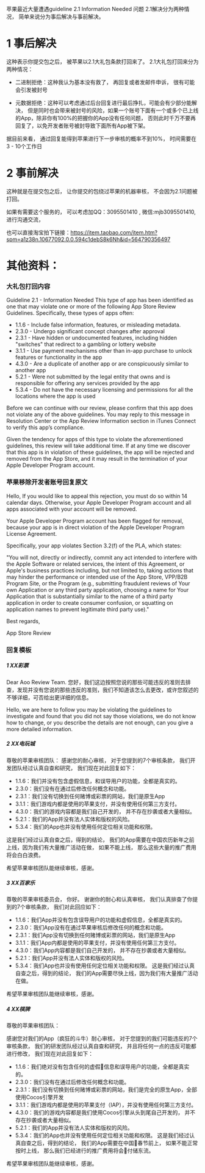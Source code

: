 苹果最近大量遭遇guideline 2.1 Information Needed 问题
2.1解决分为两种情况， 简单来说分为事后解决与事前解决。

# 1 事后解决
这种表示你提交包之后， 被苹果以2.1大礼包条款打回来了。 2.1大礼包打回来分为两种情况：

 - 二进制拒绝：这种我认为基本没有救了， 再回复或者发邮件申诉， 很有可能会引发被封号

 - 元数据拒绝：这种可以考虑通过后台回复进行最后挣扎，可能会有少部分能解决， 但是同时也会带来被封号的风险，如果一个账号下面有一个或多个已上线的App，除非你有100%的把握你的App没有任何问题， 否则此时千万不要再回复了，以免开发者账号被封导致下面所有App被下架。

据目前来看， 通过回复能得到苹果进行下一步审核的概率不到10%， 时间需要在3 - 10个工作日

# 2 事前解决
这种就是在提交包之后， 让你提交的包绕过苹果的机器审核， 不会因为2.1问题被打回。

如果有需要这个服务的， 可以考虑加QQ：3095501410 , 微信:mjb3095501410, 进行沟通交流， 

也可以直接淘宝拍下链接：https://item.taobao.com/item.htm?spm=a1z38n.10677092.0.0.594c1debS8k6Nh&id=564790356497

# 其他资料：

### 大礼包打回内容
Guideline 2.1 - Information Needed
This type of app has been identified as one that may violate one or more of the following App Store Review Guidelines. Specifically, these types of apps often:

- 1.1.6 - Include false information, features, or misleading metadata.
- 2.3.0 - Undergo significant concept changes after approval
- 2.3.1 - Have hidden or undocumented features, including hidden "switches" that redirect to a gambling or lottery website
- 3.1.1 - Use payment mechanisms other than in-app purchase to unlock features or functionality in the app
- 4.3.0 - Are a duplicate of another app or are conspicuously similar to another app
- 5.2.1 - Were not submitted by the legal entity that owns and is responsible for offering any services provided by the app
- 5.3.4 - Do not have the necessary licensing and permissions for all the locations where the app is used

Before we can continue with our review, please confirm that this app does not violate any of the above guidelines. You may reply to this message in Resolution Center or the App Review Information section in iTunes Connect to verify this app’s compliance. 

Given the tendency for apps of this type to violate the aforementioned guidelines, this review will take additional time. If at any time we discover that this app is in violation of these guidelines, the app will be rejected and removed from the App Store, and it may result in the termination of your Apple Developer Program account.

### 苹果移除开发者账号回复原文
Hello,
If you would like to appeal this rejection, you must do so within 14 calendar days. Otherwise, your Apple Developer Program account and all apps associated with your account will be removed.

Your Apple Developer Program account has been flagged for removal, because your app is in direct violation of the Apple Developer Program License Agreement. 

Specifically, your app violates Section 3.2(f) of the PLA, which states: 

"You will not, directly or indirectly, commit any act intended to interfere with the Apple Software or related services, the intent of this Agreement, or Apple's business practices including, but not limited to, taking actions that may hinder the performance or intended use of the App Store, VPP/B2B Program Site, or the Program (e.g., submitting fraudulent reviews of Your own Application or any third party application, choosing a name for Your Application that is substantially similar to the name of a third party application in order to create consumer confusion, or squatting on application names to prevent legitimate third party use)."

Best regards,

App Store Review

### 回复模板
##### 1 XX彩票
Dear Aoo Review Team.
您好，我们这边按照您说的那些可能违反的准则去排查，发现并没有您说的那些违反的准则，我们不知道该怎么去更改，或许您叙述的不够详细，可否给出更详细的信息。

Hello, we are here to follow you may be violating the guidelines to investigate and found that you did not say those violations, we do not know how to change, or you describe the details are not enough, can you give a more detailed information.

##### 2 XX电玩城
尊敬的苹果审核团队：
感谢您的耐心审核， 对于您提到的7个审核条款， 我们开发团队经过认真自查和研究， 我们现在对此回复如下：
- 1.1.6：我们并没有包含虚假信息，和误导用户的功能，全都是真实的。
- 2.3.0：我们没有在通过后修改任何概念和功能。
- 2.3.1：我们没有切换到任何赌博或彩票的网站，我们是原生App
- 3.1.1：我们游戏内都是使用的苹果支付，并没有使用任何第三方支付。
- 4.3.0：我们的游戏内容都是我们自己开发的， 并不存在抄袭或者大量相似。
- 5.2.1：我们的App并没有法人实体和版权的风险。
- 5.3.4：我们的App也并没有使用任何定位相关功能和权限。

这是我们经过认真自查之后，得到的结论， 我们的App需要在中国农历新年之前上线，因为我们有大量推广活动在做， 如果不能上线， 那么这些大量的推广费用将会白白浪费。

希望苹果审核团队能继续审核，感谢。

##### 3 XX百家乐
尊敬的苹果审核委员会， 你好。
谢谢你的耐心和认真审核， 我们认真排查了你提到的7个审核条款， 我们对此回应如下：
- 1.1.6：我们App并没有包含误导用户的功能和虚假信息，全都是真实的。
- 2.3.0：我们App没有在通过苹果审核后修改任何的概念和功能。
- 2.3.1：我们App没有切换到任何赌博或彩票的网站，我们是原生App
- 3.1.1：我们App内都是使用的苹果支付，并没有使用任何第三方支付。
- 4.3.0：我们App内容都是我们自己开发的， 并不存在抄袭或者大量相似。
- 5.2.1：我们App并没有法人实体和版权的风险。
- 5.3.4：我们App也并没有使用任何定位相关功能和权限。
这是我们经过认真自查之后，得到的结论， 我们的App需要尽快上线，因为我们有大量推广活动在做。

希望苹果审核团队能继续审核，感谢。

##### 4 XX棋牌
尊敬的苹果审核团队：

感谢您对我们的App（疯狂的斗牛）耐心审核， 对于您提到的我们可能违反的7个审核条款， 我们的研发团队经过认真自查和研究， 并且将任何一点的违反可能都进行修改， 我们现在对此回复如下：

- 1.1.6：我们绝对没有包含任何的虚假信息和误导用户的功能，全都是真实的。
- 2.3.0：我们没有在通过后修改任何概念和功能。
- 2.3.1：我们没有切换到任何赌博或彩票的网站，我们是完全的原生App，全部使用Cocos引擎开发
- 3.1.1：我们游戏内都是使用的苹果支付（IAP），并没有使用任何第三方支付。
- 4.3.0：我们的游戏内容都是我们使用Cocos引擎从头到尾自己开发的， 并不存在抄袭或者大量相似。
- 5.2.1：我们的App并没有法人实体和版权的风险。
- 5.3.4：我们的App也并没有使用任何定位相关功能和权限。
这是我们经过认真自查之后，得到的结论， 我们的App需要在中国春节前上， 如果不能正常按时上线， 那么我们已经进行的推广费用将会付储东流。

希望苹果审核团队能继续审核，感谢。

